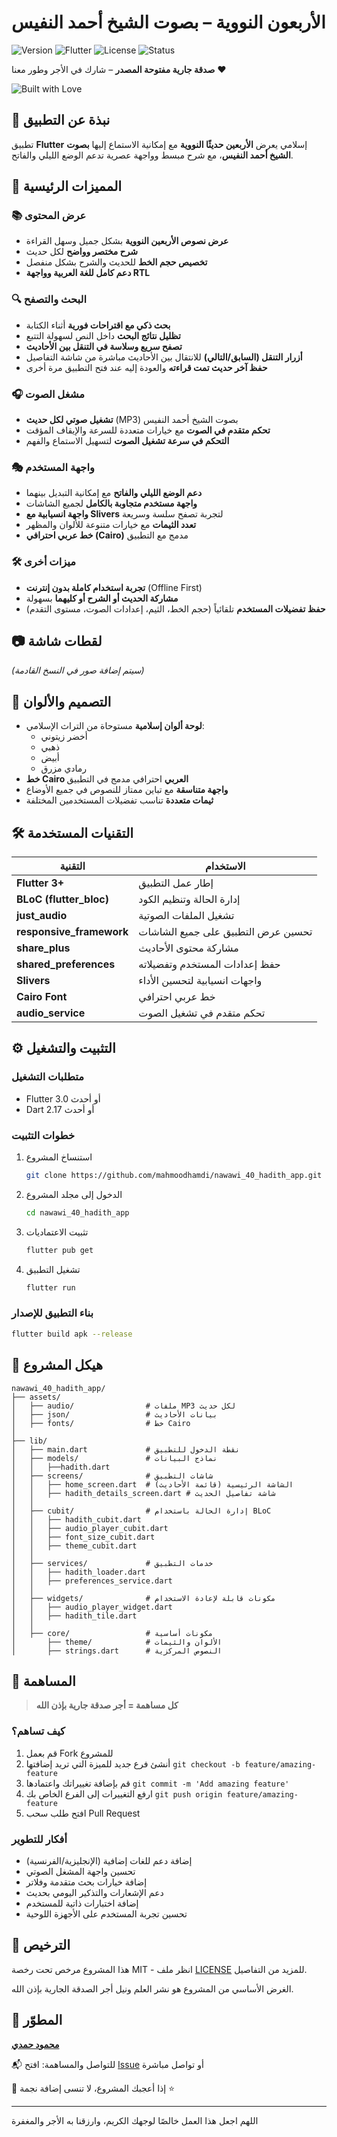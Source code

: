 # الأربعون النووية – بصوت الشيخ أحمد النفيس

![Version](https://img.shields.io/badge/الأربعون_النووية-1.0.2+4-brightgreen)
![Flutter](https://img.shields.io/badge/Flutter-3.0+-blue)
![License](https://img.shields.io/badge/License-MIT-yellow)
![Status](https://img.shields.io/badge/Status-Active-success)

**صدقة جارية مفتوحة المصدر** – شارك في الأجر وطور معنا ❤️

![Built with Love](https://forthebadge.com/images/badges/built-with-love.svg)


## 📱 نبذة عن التطبيق

تطبيق **Flutter** إسلامي يعرض **الأربعين حديثًا النووية** مع إمكانية الاستماع إليها **بصوت الشيخ أحمد النفيس**، مع شرح مبسط وواجهة عصرية تدعم الوضع الليلي والفاتح.

## 🚀 المميزات الرئيسية

### 📚 عرض المحتوى

- **عرض نصوص الأربعين النووية** بشكل جميل وسهل القراءة
- **شرح مختصر وواضح** لكل حديث
- **تخصيص حجم الخط** للحديث والشرح بشكل منفصل
- **دعم كامل للغة العربية وواجهة RTL**

### 🔍 البحث والتصفح

- **بحث ذكي مع اقتراحات فورية** أثناء الكتابة
- **تظليل نتائج البحث** داخل النص لسهولة التتبع
- **تصفح سريع وسلاسة في التنقل بين الأحاديث**
- **أزرار التنقل (السابق/التالي)** للانتقال بين الأحاديث مباشرة من شاشة التفاصيل
- **حفظ آخر حديث تمت قراءته** والعودة إليه عند فتح التطبيق مرة أخرى

### 🎧 مشغل الصوت

- **تشغيل صوتي لكل حديث** (MP3) بصوت الشيخ أحمد النفيس
- **تحكم متقدم في الصوت** مع خيارات متعددة للسرعة والإيقاف المؤقت
- **التحكم في سرعة تشغيل الصوت** لتسهيل الاستماع والفهم

### 🎭 واجهة المستخدم

- **دعم الوضع الليلي والفاتح** مع إمكانية التبديل بينهما
- **واجهة مستخدم متجاوبة بالكامل** لجميع الشاشات
- **واجهة انسيابية مع Slivers** لتجربة تصفح سلسة وسريعة
- **تعدد الثيمات** مع خيارات متنوعة للألوان والمظهر
- **خط عربي احترافي (Cairo)** مدمج مع التطبيق

### 🛠️ ميزات أخرى

- **تجربة استخدام كاملة بدون إنترنت** (Offline First)
- **مشاركة الحديث أو الشرح أو كليهما** بسهولة
- **حفظ تفضيلات المستخدم** تلقائياً (حجم الخط، الثيم، إعدادات الصوت، مستوى التقدم)


## 📷 لقطات شاشة

*(سيتم إضافة صور في النسخ القادمة)*


## 🎨 التصميم والألوان

- **لوحة ألوان إسلامية** مستوحاة من التراث الإسلامي:
  - أخضر زيتوني
  - ذهبي
  - أبيض
  - رمادي مزرق
- **خط Cairo العربي** احترافي مدمج في التطبيق
- **واجهة متناسقة** مع تباين ممتاز للنصوص في جميع الأوضاع
- **ثيمات متعددة** تناسب تفضيلات المستخدمين المختلفة


## 🛠️ التقنيات المستخدمة

| التقنية | الاستخدام |
|---------|-----------|
| **Flutter 3+** | إطار عمل التطبيق |
| **BLoC (flutter_bloc)** | إدارة الحالة وتنظيم الكود |
| **just_audio** | تشغيل الملفات الصوتية |
| **responsive_framework** | تحسين عرض التطبيق على جميع الشاشات |
| **share_plus** | مشاركة محتوى الأحاديث |
| **shared_preferences** | حفظ إعدادات المستخدم وتفضيلاته |
| **Slivers** | واجهات انسيابية لتحسين الأداء |
| **Cairo Font** | خط عربي احترافي |
| **audio_service** | تحكم متقدم في تشغيل الصوت |


## ⚙️ التثبيت والتشغيل

### متطلبات التشغيل

- Flutter 3.0 أو أحدث
- Dart 2.17 أو أحدث

### خطوات التثبيت

1. استنساخ المشروع

   ```bash
   git clone https://github.com/mahmoodhamdi/nawawi_40_hadith_app.git
   ```

1. الدخول إلى مجلد المشروع

   ```bash
   cd nawawi_40_hadith_app
   ```

1. تثبيت الاعتماديات

   ```bash
   flutter pub get
   ```

1. تشغيل التطبيق

   ```bash
   flutter run
   ```

### بناء التطبيق للإصدار

```bash
flutter build apk --release
```

## 📁 هيكل المشروع

```text
nawawi_40_hadith_app/
├── assets/
│   ├── audio/                # ملفات MP3 لكل حديث
│   ├── json/                 # بيانات الأحاديث
│   ├── fonts/                # خط Cairo
│
├── lib/
│   ├── main.dart             # نقطة الدخول للتطبيق
│   ├── models/               # نماذج البيانات
│   │   ├──hadith.dart 
│   ├── screens/              # شاشات التطبيق
│   │   ├── home_screen.dart  # الشاشة الرئيسية (قائمة الأحاديث)
│   │   ├── hadith_details_screen.dart # شاشة تفاصيل الحديث
│   │
│   ├── cubit/                # إدارة الحالة باستخدام BLoC
│   │   ├── hadith_cubit.dart
│   │   ├── audio_player_cubit.dart
│   │   ├── font_size_cubit.dart
│   │   ├── theme_cubit.dart
│   │
│   ├── services/             # خدمات التطبيق
│   │   ├── hadith_loader.dart
│   │   ├── preferences_service.dart
│   │
│   ├── widgets/              # مكونات قابلة لإعادة الاستخدام
│   │   ├── audio_player_widget.dart
│   │   ├── hadith_tile.dart
│   │
│   ├── core/                 # مكونات أساسية
│       ├── theme/            # الألوان والثيمات
│       ├── strings.dart      # النصوص المركزية
```


## 🤝 المساهمة

> **كل مساهمة = أجر صدقة جارية بإذن الله**

### كيف تساهم؟

1. قم بعمل Fork للمشروع
2. أنشئ فرع جديد للميزة التي تريد إضافتها `git checkout -b feature/amazing-feature`
3. قم بإضافة تغييراتك واعتمادها `git commit -m 'Add amazing feature'`
4. ارفع التغييرات إلى الفرع الخاص بك `git push origin feature/amazing-feature`
5. افتح طلب سحب Pull Request

### أفكار للتطوير

- إضافة دعم للغات إضافية (الإنجليزية/الفرنسية)
- تحسين واجهة المشغل الصوتي
- إضافة خيارات بحث متقدمة وفلاتر
- دعم الإشعارات والتذكير اليومي بحديث
- إضافة اختبارات ذاتية للمستخدم
- تحسين تجربة المستخدم على الأجهزة اللوحية


## 📄 الترخيص

هذا المشروع مرخص تحت رخصة MIT - انظر ملف [LICENSE](LICENSE) للمزيد من التفاصيل.

الغرض الأساسي من المشروع هو نشر العلم ونيل أجر الصدقة الجارية بإذن الله.


## 👤 المطوّر

**[محمود حمدي](https://github.com/mahmoodhamdi)**

📬 للتواصل والمساهمة: افتح [Issue](https://github.com/mahmoodhamdi/nawawi_40_hadith_app/issues) أو تواصل مباشرة

🌟 إذا أعجبك المشروع، لا تنسى إضافة نجمة ⭐

---

اللهم اجعل هذا العمل خالصًا لوجهك الكريم، وارزقنا به الأجر والمغفرة

